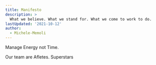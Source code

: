 ```yaml
---
title: Manifesto
description: >
  What we believe. What we stand for. What we come to work to do.
lastUpdated: '2021-10-12'
author:
  - Michele-Memoli
---
```


Manage Energy not Time.

Our team are Afletes. Superstars

